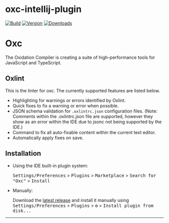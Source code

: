 # oxc-intellij-plugin

[![Build](https://github.com/oxc-project/oxc-intellij-plugin/workflows/Build/badge.svg)](https://github.com/oxc-project/oxc-intellij-plugin/actions/workflows/build.yml?query=branch%3Amain)
[![Version](https://img.shields.io/jetbrains/plugin/v/27061.svg)](https://plugins.jetbrains.com/plugin/27061-oxc)
[![Downloads](https://img.shields.io/jetbrains/plugin/d/27061.svg)](https://plugins.jetbrains.com/plugin/27061-oxc)

<!-- Plugin description -->

# Oxc

The Oxidation Compiler is creating a suite of high-performance tools for JavaScript and TypeScript.

## Oxlint

This is the linter for oxc. The currently supported features are listed below.

- Highlighting for warnings or errors identified by Oxlint.
- Quick fixes to fix a warning or error when possible.
- JSON schema validation for `.oxlintrc.json` configuration files. (Note: Comments within the .oxlintrc.json
  file are supported, however they show as an error within the IDE due to jsonc not being supported by the IDE.)
- Command to fix all auto-fixable content within the current text editor.
- Automatically apply fixes on save.

<!-- Plugin description end -->

## Installation

- Using the IDE built-in plugin system:

  <kbd>Settings/Preferences</kbd> > <kbd>Plugins</kbd> > <kbd>Marketplace</kbd> > <kbd>Search for "Oxc"</kbd> >
  <kbd>Install</kbd>

- Manually:

  Download the [latest release](https://github.com/oxc-project/oxc-intellij-plugin/releases/latest) and install it
  manually using
  <kbd>Settings/Preferences</kbd> > <kbd>Plugins</kbd> > <kbd>⚙️</kbd> > <kbd>Install plugin from disk...</kbd>

---
